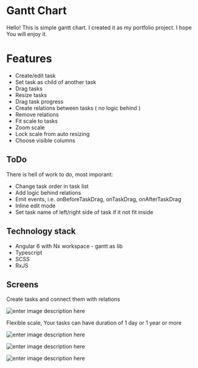 # Gantt Chart

Hello! This is simple gantt chart. I created it as my portfolio project. I hope You will enjoy it.

# Features

- Create/edit task
- Set task as child of another task
- Drag tasks
- Resize tasks
- Drag task progress
- Create relations between tasks ( no logic behind )
- Remove relations
- Fit scale to tasks
- Zoom scale
- Lock scale from auto resizing
- Choose visible columns

## ToDo

There is hell of work to do, most imporant:

- Change task order in task list
- Add logic behind relations
- Emit events, i.e. onBeforeTaskDrag, onTaskDrag, onAfterTaskDrag
- Inline edit mode
- Set task name of left/right side of task if it not fit inside

## Technology stack

- Angular 6 with Nx workspace - gantt as lib
- Typescript
- SCSS
- RxJS

## Screens

Create tasks and connect them with relations

![enter image description here](https://dpcode.pl/screenshots/gantt/screen1.jpg)

Flexible scale, Your tasks can have duration of 1 day or 1 year or more

![enter image description here](https://dpcode.pl/screenshots/gantt/screen2.jpg)

![enter image description here](https://dpcode.pl/screenshots/gantt/screen3.jpg)

![enter image description here](https://dpcode.pl/screenshots/gantt/screen4.jpg)